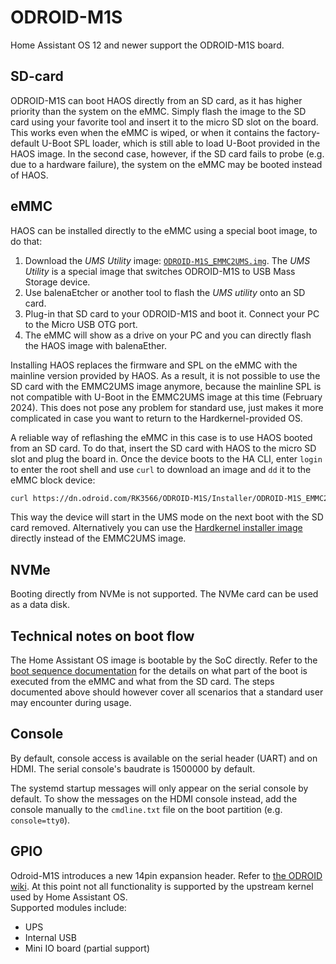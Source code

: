 # ODROID-M1S

Home Assistant OS 12 and newer support the ODROID-M1S board.

## SD-card

ODROID-M1S can boot HAOS directly from an SD card, as it has higher priority than the system on the eMMC. Simply flash the image to the SD card using your favorite tool and insert it to the micro SD slot on the board. This works even when the eMMC is wiped, or when it contains the factory-default U-Boot SPL loader, which is still able to load U-Boot provided in the HAOS image. In the second case, however, if the SD card fails to probe (e.g. due to a hardware failure), the system on the eMMC may be booted instead of HAOS.

## eMMC

HAOS can be installed directly to the eMMC using a special boot image, to do that:

1. Download the _UMS Utility_ image: [`ODROID-M1S_EMMC2UMS.img`][1]. The _UMS Utility_ is a special image that switches ODROID-M1S to USB Mass Storage device.
2. Use balenaEtcher or another tool to flash the _UMS utility_ onto an SD card.
3. Plug-in that SD card to your ODROID-M1S and boot it. Connect your PC to the Micro USB OTG port.
4. The eMMC will show as a drive on your PC and you can directly flash the HAOS image with balenaEther.

Installing HAOS replaces the firmware and SPL on the eMMC with the mainline version provided by HAOS. As a result, it is not possible to use the SD card with the EMMC2UMS image anymore, because the mainline SPL is not compatible with U-Boot in the EMMC2UMS image at this time (February 2024). This does not pose any problem for standard use, just makes it more complicated in case you want to return to the Hardkernel-provided OS.

A reliable way of reflashing the eMMC in this case is to use HAOS booted from an SD card. To do that, insert the SD card with HAOS to the micro SD slot and plug the board in. Once the device boots to the HA CLI, enter `login` to enter the root shell and use `curl` to download an image and `dd` it to the eMMC block device:

```sh
curl https://dn.odroid.com/RK3566/ODROID-M1S/Installer/ODROID-M1S_EMMC2UMS.img | dd of=/dev/mmcblk0
```

This way the device will start in the UMS mode on the next boot with the SD card removed. Alternatively you can use the [Hardkernel installer image][2] directly instead of the EMMC2UMS image.

## NVMe

Booting directly from NVMe is not supported. The NVMe card can be used as a data disk.

## Technical notes on boot flow

The Home Assistant OS image is bootable by the SoC directly. Refer to the [boot sequence documentation][3] for the details on what part of the boot is executed from the eMMC and what from the SD card. The steps documented above should however cover all scenarios that a standard user may encounter during usage.

## Console

By default, console access is available on the serial header (UART) and on HDMI.
The serial console's baudrate is 1500000 by default.

The systemd startup messages will only appear on the serial console by default.
To show the messages on the HDMI console instead, add the console manually
to the `cmdline.txt` file on the boot partition (e.g. `console=tty0`).

## GPIO

Odroid-M1S introduces a new 14pin expansion header. Refer to [the ODROID wiki][4].
At this point not all functionality is supported by the upstream kernel used by Home Assistant OS.  
Supported modules include:
- UPS
- Internal USB
- Mini IO board (partial support)


[1]: https://dn.odroid.com/RK3566/ODROID-M1S/Installer/ODROID-M1S_EMMC2UMS.img
[2]: https://wiki.odroid.com/odroid-m1s/getting_started/os_installation_guide#user_installer
[3]: https://wiki.odroid.com/odroid-m1s/board_support/boot_sequence
[4]: https://wiki.odroid.com/odroid-m1s/hardware/expansion_connectors
